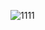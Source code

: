 ![1111](https://github.com/printflucasguanabara/yt-mp3-downloader/assets/110312548/69d6df06-5369-46ed-ae1d-670e71dbde39)
